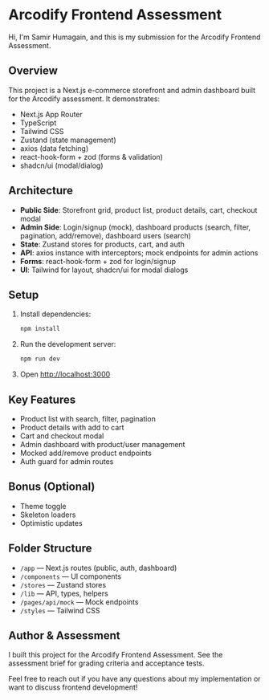 # Arcodify Frontend Assessment

Hi, I'm Samir Humagain, and this is my submission for the Arcodify Frontend Assessment.

## Overview

This project is a Next.js e-commerce storefront and admin dashboard built for the Arcodify assessment. It demonstrates:

- Next.js App Router
- TypeScript
- Tailwind CSS
- Zustand (state management)
- axios (data fetching)
- react-hook-form + zod (forms & validation)
- shadcn/ui (modal/dialog)

## Architecture

- **Public Side**: Storefront grid, product list, product details, cart, checkout modal
- **Admin Side**: Login/signup (mock), dashboard products (search, filter, pagination, add/remove), dashboard users (search)
- **State**: Zustand stores for products, cart, and auth
- **API**: axios instance with interceptors; mock endpoints for admin actions
- **Forms**: react-hook-form + zod for login/signup
- **UI**: Tailwind for layout, shadcn/ui for modal dialogs

## Setup

1. Install dependencies:
   ```bash
   npm install
   ```
2. Run the development server:
   ```bash
   npm run dev
   ```
3. Open [http://localhost:3000](http://localhost:3000)

## Key Features

- Product list with search, filter, pagination
- Product details with add to cart
- Cart and checkout modal
- Admin dashboard with product/user management
- Mocked add/remove product endpoints
- Auth guard for admin routes

## Bonus (Optional)

- Theme toggle
- Skeleton loaders
- Optimistic updates

## Folder Structure

- `/app` — Next.js routes (public, auth, dashboard)
- `/components` — UI components
- `/stores` — Zustand stores
- `/lib` — API, types, helpers
- `/pages/api/mock` — Mock endpoints
- `/styles` — Tailwind CSS

## Author & Assessment

I built this project for the Arcodify Frontend Assessment. See the assessment brief for grading criteria and acceptance tests.

Feel free to reach out if you have any questions about my implementation or want to discuss frontend development!
